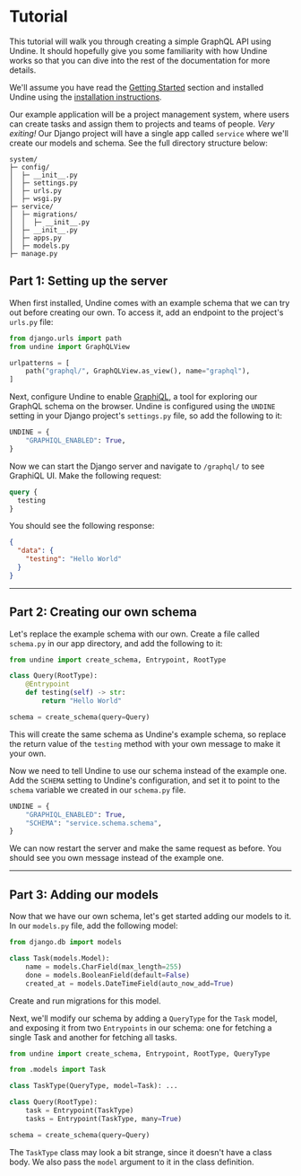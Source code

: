 # Tutorial

This tutorial will walk you through creating a simple GraphQL API using Undine.
It should hopefully give you some familiarity with how Undine works so that
you can dive into the rest of the documentation for more details.

We'll assume you have read the [Getting Started](getting-started.md) section
and installed Undine using the [installation instructions](getting-started.md#installation).

Our example application will be a project management system, where users can create
tasks and assign them to projects and teams of people. _Very exiting!_
Our Django project will have a single app called `service` where we'll create
our models and schema. See the full directory structure below:

```
system/
├─ config/
│  ├─ __init__.py
│  ├─ settings.py
│  ├─ urls.py
│  ├─ wsgi.py
├─ service/
│  ├─ migrations/
│  │  ├─ __init__.py
│  ├─ __init__.py
│  ├─ apps.py
│  ├─ models.py
├─ manage.py
```

## Part 1: Setting up the server

When first installed, Undine comes with an example schema that we can try out before
creating our own. To access it, add an endpoint to the project's `urls.py` file:

```python
from django.urls import path
from undine import GraphQLView

urlpatterns = [
    path("graphql/", GraphQLView.as_view(), name="graphql"),
]
```

Next, configure Undine to enable [GraphiQL](https://github.com/graphql/graphiql),
a tool for exploring our GraphQL schema on the browser. Undine is configured using
the `UNDINE` setting in your Django project's `settings.py` file, so add the following to it:

```python
UNDINE = {
    "GRAPHIQL_ENABLED": True,
}
```

Now we can start the Django server and navigate to `/graphql/` to see GraphiQL UI.
Make the following request:

```graphql
query {
  testing
}
```

You should see the following response:

```json
{
  "data": {
    "testing": "Hello World"
  }
}
```

---

## Part 2: Creating our own schema

Let's replace the example schema with our own. Create a file called
`schema.py` in our app directory, and add the following to it:

```python
from undine import create_schema, Entrypoint, RootType

class Query(RootType):
    @Entrypoint
    def testing(self) -> str:
        return "Hello World"

schema = create_schema(query=Query)
```

This will create the same schema as Undine's example schema, so replace the
return value of the `testing` method with your own message to make it your own.

Now we need to tell Undine to use our schema instead of the example one.
Add the `SCHEMA` setting to Undine's configuration, and set it to point
to the `schema` variable we created in our `schema.py` file.

```python hl_lines="3"
UNDINE = {
    "GRAPHIQL_ENABLED": True,
    "SCHEMA": "service.schema.schema",
}
```

We can now restart the server and make the same request as before.
You should see you own message instead of the example one.

---

## Part 3: Adding our models

Now that we have our own schema, let's get started adding our models to it.
In our `models.py` file, add the following model:

```python
from django.db import models

class Task(models.Model):
    name = models.CharField(max_length=255)
    done = models.BooleanField(default=False)
    created_at = models.DateTimeField(auto_now_add=True)
```

Create and run migrations for this model.

Next, we'll modify our schema by adding a `QueryType` for the `Task` model,
and exposing it from two `Entrypoints` in our schema: one for fetching a
single Task and another for fetching all tasks.

```python hl_lines="3 5 8"
from undine import create_schema, Entrypoint, RootType, QueryType

from .models import Task

class TaskType(QueryType, model=Task): ...

class Query(RootType):
    task = Entrypoint(TaskType)
    tasks = Entrypoint(TaskType, many=True)

schema = create_schema(query=Query)
```

The `TaskType` class may look a bit strange, since it doesn't have a class body.
We also pass the `model` argument to it in the class definition.

